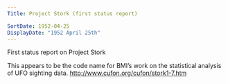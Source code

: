 ```yaml
---
Title: Project Stork (first status report)

SortDate: 1952-04-25
DisplayDate: "1952 April 25th"
---
```


First status report on Project Stork

This appears to be the code name for BMI’s work on the statistical analysis of UFO sighting data.
http://www.cufon.org/cufon/stork1-7.htm